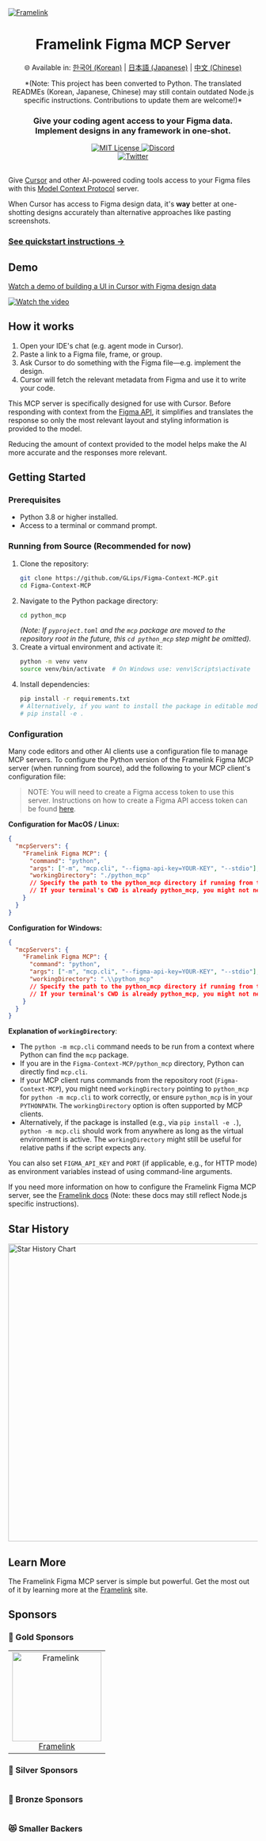 <a href="https://www.framelink.ai/?utm_source=github&utm_medium=referral&utm_campaign=readme" target="_blank" rel="noopener">
  <picture>
    <source media="(prefers-color-scheme: dark)" srcset="https://www.framelink.ai/github/HeaderDark.png" />
    <img alt="Framelink" src="https://www.framelink.ai/github/HeaderLight.png" />
  </picture>
</a>

<div align="center">
  <h1>Framelink Figma MCP Server</h1>
  <p>
    🌐 Available in:
    <a href="README.ko.md">한국어 (Korean)</a> |
    <a href="README.ja.md">日本語 (Japanese)</a> |
    <a href="README.zh.md">中文 (Chinese)</a>
  </p>
  *(Note: This project has been converted to Python. The translated READMEs (Korean, Japanese, Chinese) may still contain outdated Node.js specific instructions. Contributions to update them are welcome!)*
  <h3>Give your coding agent access to your Figma data.<br/>Implement designs in any framework in one-shot.</h3>
  <!-- NPM badge removed -->
  <a href="https://github.com/GLips/Figma-Context-MCP/blob/main/LICENSE">
    <img alt="MIT License" src="https://img.shields.io/github/license/GLips/Figma-Context-MCP" />
  </a>
  <a href="https://framelink.ai/discord">
    <img alt="Discord" src="https://img.shields.io/discord/1352337336913887343?color=7389D8&label&logo=discord&logoColor=ffffff" />
  </a>
  <br />
  <a href="https://twitter.com/glipsman">
    <img alt="Twitter" src="https://img.shields.io/twitter/url?url=https%3A%2F%2Fx.com%2Fglipsman&label=%40glipsman" />
  </a>
</div>

<br/>

Give [Cursor](https://cursor.sh/) and other AI-powered coding tools access to your Figma files with this [Model Context Protocol](https://modelcontextprotocol.io/introduction) server.

When Cursor has access to Figma design data, it's **way** better at one-shotting designs accurately than alternative approaches like pasting screenshots.

<h3><a href="https://www.framelink.ai/docs/quickstart?utm_source=github&utm_medium=referral&utm_campaign=readme">See quickstart instructions →</a></h3>

## Demo

[Watch a demo of building a UI in Cursor with Figma design data](https://youtu.be/6G9yb-LrEqg)

[![Watch the video](https://img.youtube.com/vi/6G9yb-LrEqg/maxresdefault.jpg)](https://youtu.be/6G9yb-LrEqg)

## How it works

1. Open your IDE's chat (e.g. agent mode in Cursor).
2. Paste a link to a Figma file, frame, or group.
3. Ask Cursor to do something with the Figma file—e.g. implement the design.
4. Cursor will fetch the relevant metadata from Figma and use it to write your code.

This MCP server is specifically designed for use with Cursor. Before responding with context from the [Figma API](https://www.figma.com/developers/api), it simplifies and translates the response so only the most relevant layout and styling information is provided to the model.

Reducing the amount of context provided to the model helps make the AI more accurate and the responses more relevant.

## Getting Started

### Prerequisites

*   Python 3.8 or higher installed.
*   Access to a terminal or command prompt.

### Running from Source (Recommended for now)

1.  Clone the repository:
    ```bash
    git clone https://github.com/GLips/Figma-Context-MCP.git
    cd Figma-Context-MCP
    ```
2.  Navigate to the Python package directory:
    ```bash
    cd python_mcp 
    ```
    *(Note: If `pyproject.toml` and the `mcp` package are moved to the repository root in the future, this `cd python_mcp` step might be omitted).*
3.  Create a virtual environment and activate it:
    ```bash
    python -m venv venv
    source venv/bin/activate  # On Windows use: venv\Scripts\activate
    ```
4.  Install dependencies:
    ```bash
    pip install -r requirements.txt
    # Alternatively, if you want to install the package in editable mode (useful for development):
    # pip install -e . 
    ```

### Configuration

Many code editors and other AI clients use a configuration file to manage MCP servers.
To configure the Python version of the Framelink Figma MCP server (when running from source), add the following to your MCP client's configuration file:

> NOTE: You will need to create a Figma access token to use this server. Instructions on how to create a Figma API access token can be found [here](https://help.figma.com/hc/en-us/articles/8085703771159-Manage-personal-access-tokens).

**Configuration for MacOS / Linux:**

```json
{
  "mcpServers": {
    "Framelink Figma MCP": {
      "command": "python",
      "args": ["-m", "mcp.cli", "--figma-api-key=YOUR-KEY", "--stdio"],
      "workingDirectory": "./python_mcp" 
      // Specify the path to the python_mcp directory if running from the repo root.
      // If your terminal's CWD is already python_mcp, you might not need workingDirectory.
    }
  }
}
```

**Configuration for Windows:**

```json
{
  "mcpServers": {
    "Framelink Figma MCP": {
      "command": "python",
      "args": ["-m", "mcp.cli", "--figma-api-key=YOUR-KEY", "--stdio"],
      "workingDirectory": ".\\python_mcp" 
      // Specify the path to the python_mcp directory if running from the repo root.
      // If your terminal's CWD is already python_mcp, you might not need workingDirectory.
    }
  }
}
```

**Explanation of `workingDirectory`**:
- The `python -m mcp.cli` command needs to be run from a context where Python can find the `mcp` package.
- If you are in the `Figma-Context-MCP/python_mcp` directory, Python can directly find `mcp.cli`.
- If your MCP client runs commands from the repository root (`Figma-Context-MCP`), you might need `workingDirectory` pointing to `python_mcp` for `python -m mcp.cli` to work correctly, or ensure `python_mcp` is in your `PYTHONPATH`. The `workingDirectory` option is often supported by MCP clients.
- Alternatively, if the package is installed (e.g., via `pip install -e .`), `python -m mcp.cli` should work from anywhere as long as the virtual environment is active. The `workingDirectory` might still be useful for relative paths if the script expects any.

You can also set `FIGMA_API_KEY` and `PORT` (if applicable, e.g., for HTTP mode) as environment variables instead of using command-line arguments.

If you need more information on how to configure the Framelink Figma MCP server, see the [Framelink docs](https://www.framelink.ai/docs/quickstart?utm_source=github&utm_medium=referral&utm_campaign=readme) (Note: these docs may still reflect Node.js specific instructions).

## Star History

<a href="https://star-history.com/#GLips/Figma-Context-MCP"><img src="https://api.star-history.com/svg?repos=GLips/Figma-Context-MCP&type=Date" alt="Star History Chart" width="600" /></a>

## Learn More

The Framelink Figma MCP server is simple but powerful. Get the most out of it by learning more at the [Framelink](https://framelink.ai?utm_source=github&utm_medium=referral&utm_campaign=readme) site.

<!-- SPONSORS:LIST:START -->
<!-- prettier-ignore-start -->
<!-- markdownlint-disable -->

## Sponsors

### 🥇 Gold Sponsors

<table>
  <tr>
   <td align="center"><a href="https://framelink.ai/?ref=framelink-mcp&utm_source=github&utm_medium=referral&utm_campaign=framelink-mcp"><img src="https://avatars.githubusercontent.com/u/204619719" width="180" alt="Framelink"/><br />Framelink</a></td>
  </tr>
</table>

### 🥈 Silver Sponsors

<table>
  <tr>
   <!-- <td align="center"><a href=""><img src="" width="150" alt="tbd"/><br />Title</a></td> -->
  </tr>
</table>

### 🥉 Bronze Sponsors

<table>
  <tr>
   <!-- <td align="center"><a href=""><img src="" width="120" alt="tbd"/><br />tbd</a></td>-->
  </tr>
</table>

### 😻 Smaller Backers

<table>
  <tr>
   <!-- <td align="center"><a href=""><img src="" width="100" alt="tbd"/><br />tbd</a></td>-->
  </tr>
  <tr>
   <!-- <td align="center"><a href=""><img src="" width="100" alt="tbd"/><br />tbd</a></td>-->
  </tr>
</table>

<!-- markdownlint-restore -->
<!-- prettier-ignore-end -->

<!-- SPONSORS:LIST:END -->
